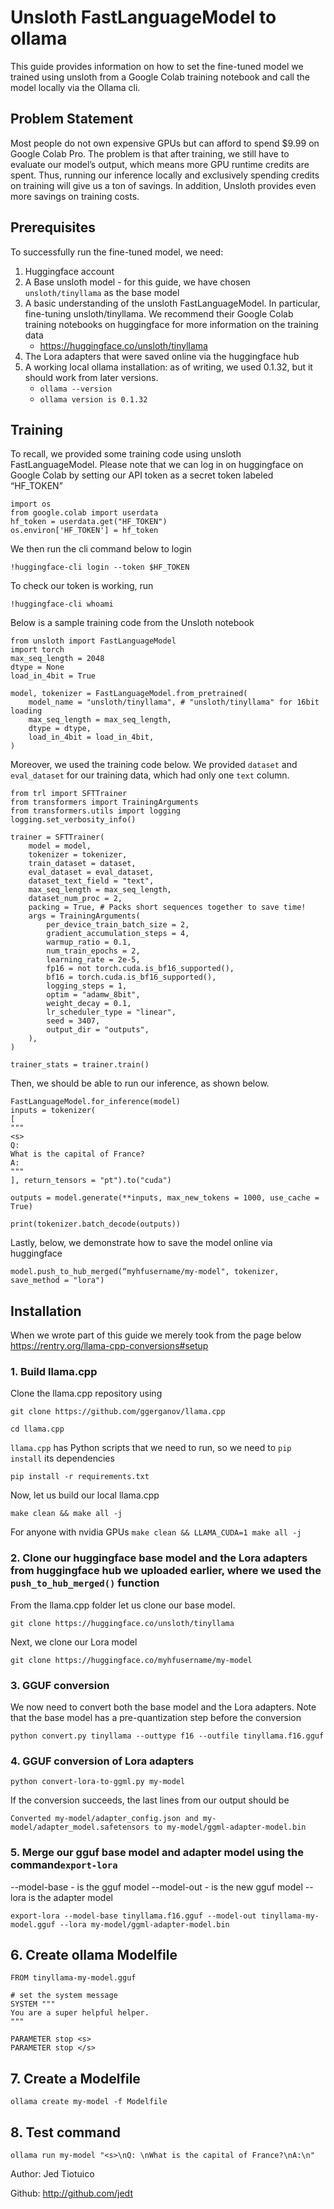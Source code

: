 # Unsloth FastLanguageModel to ollama

This guide provides information on how to set the fine-tuned model we trained using unsloth from a Google Colab training notebook and call the model locally via the Ollama cli.

## Problem Statement

Most people do not own expensive GPUs but can afford to spend $9.99 on Google Colab Pro. The problem is that after training, we still have to evaluate our model’s output, which means more GPU runtime credits are spent. Thus, running our inference locally and exclusively spending credits on training will give us a ton of savings. In addition, Unsloth provides even more savings on training costs.

## Prerequisites

To successfully run the fine-tuned model, we need:

1. Huggingface account
2. A Base unsloth model - for this guide, we have chosen `unsloth/tinyllama` as the base model
3. A basic understanding of the unsloth FastLanguageModel. In particular, fine-tuning unsloth/tinyllama. We recommend their Google Colab training notebooks on huggingface for more information on the training data
   - https://huggingface.co/unsloth/tinyllama
4. The Lora adapters that were saved online via the huggingface hub
5. A working local ollama installation: as of writing, we used 0.1.32, but it should work from later versions.
   - `ollama --version`
   - `ollama version is 0.1.32`

## Training

To recall, we provided some training code using unsloth FastLanguageModel. Please note that we can log in on huggingface on Google Colab by setting our API token as a secret token labeled “HF_TOKEN”

```
import os
from google.colab import userdata
hf_token = userdata.get("HF_TOKEN")
os.environ['HF_TOKEN'] = hf_token
```

We then run the cli command below to login

```
!huggingface-cli login --token $HF_TOKEN
```

To check our token is working, run

```
!huggingface-cli whoami
```

Below is a sample training code from the Unsloth notebook

```
from unsloth import FastLanguageModel
import torch
max_seq_length = 2048
dtype = None
load_in_4bit = True

model, tokenizer = FastLanguageModel.from_pretrained(
    model_name = "unsloth/tinyllama", # "unsloth/tinyllama" for 16bit loading
    max_seq_length = max_seq_length,
    dtype = dtype,
    load_in_4bit = load_in_4bit,
)
```

Moreover, we used the training code below. We provided `dataset` and `eval_dataset` for our training data, which had only one `text` column.

```
from trl import SFTTrainer
from transformers import TrainingArguments
from transformers.utils import logging
logging.set_verbosity_info()

trainer = SFTTrainer(
    model = model,
    tokenizer = tokenizer,
    train_dataset = dataset,
    eval_dataset = eval_dataset,
    dataset_text_field = "text",
    max_seq_length = max_seq_length,
    dataset_num_proc = 2,
    packing = True, # Packs short sequences together to save time!
    args = TrainingArguments(
        per_device_train_batch_size = 2,
        gradient_accumulation_steps = 4,
        warmup_ratio = 0.1,
        num_train_epochs = 2,
        learning_rate = 2e-5,
        fp16 = not torch.cuda.is_bf16_supported(),
        bf16 = torch.cuda.is_bf16_supported(),
        logging_steps = 1,
        optim = "adamw_8bit",
        weight_decay = 0.1,
        lr_scheduler_type = "linear",
        seed = 3407,
        output_dir = "outputs",
    ),
)

trainer_stats = trainer.train()
```

Then, we should be able to run our inference, as shown below.

```
FastLanguageModel.for_inference(model)
inputs = tokenizer(
[
"""
<s>
Q:
What is the capital of France?
A:
"""
], return_tensors = "pt").to("cuda")

outputs = model.generate(**inputs, max_new_tokens = 1000, use_cache = True)

print(tokenizer.batch_decode(outputs))
```

Lastly, below, we demonstrate how to save the model online via huggingface

```
model.push_to_hub_merged(“myhfusername/my-model", tokenizer, save_method = "lora")
```

## Installation

When we wrote part of this guide we merely took from the page below
https://rentry.org/llama-cpp-conversions#setup

### 1. Build llama.cpp

Clone the llama.cpp repository using

```
git clone https://github.com/ggerganov/llama.cpp
```

```
cd llama.cpp
```

`llama.cpp` has Python scripts that we need to run, so we need to `pip install` its dependencies

`pip install -r requirements.txt`

Now, let us build our local llama.cpp

`make clean && make all -j`

For anyone with nvidia GPUs
`make clean && LLAMA_CUDA=1 make all -j`

### 2. Clone our huggingface base model and the Lora adapters from huggingface hub we uploaded earlier, where we used the `push_to_hub_merged()` function

From the llama.cpp folder let us clone our base model.

```
git clone https://huggingface.co/unsloth/tinyllama
```

Next, we clone our Lora model

```
git clone https://huggingface.co/myhfusername/my-model
```

### 3. GGUF conversion

We now need to convert both the base model and the Lora adapters. Note that the base model has a pre-quantization step before the conversion

```
python convert.py tinyllama --outtype f16 --outfile tinyllama.f16.gguf
```

### 4. GGUF conversion of Lora adapters

```
python convert-lora-to-ggml.py my-model
```

If the conversion succeeds, the last lines from our output should be

```
Converted my-model/adapter_config.json and my-model/adapter_model.safetensors to my-model/ggml-adapter-model.bin
```

### 5. Merge our gguf base model and adapter model using the command`export-lora`

--model-base - is the gguf model
--model-out - is the new gguf model
--lora is the adapter model

```
export-lora --model-base tinyllama.f16.gguf --model-out tinyllama-my-model.gguf --lora my-model/ggml-adapter-model.bin
```

## 6. Create ollama Modelfile

```
FROM tinyllama-my-model.gguf

# set the system message
SYSTEM """
You are a super helpful helper.
"""

PARAMETER stop <s>
PARAMETER stop </s>
```

## 7. Create a Modelfile

`ollama create my-model -f Modelfile`

## 8. Test command

`ollama run my-model "<s>\nQ: \nWhat is the capital of France?\nA:\n"`

Author: Jed Tiotuico

Github: http://github.com/jedt
